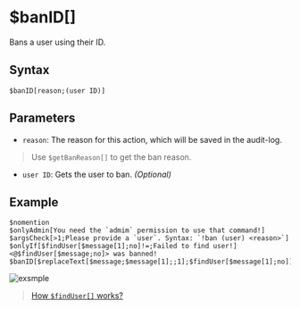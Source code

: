 # $banID[]
Bans a user using their ID.
## Syntax
```
$banID[reason;(user ID)]
```
## Parameters
- `reason`: The reason for this action, which will be saved in the audit-log.
> Use `$getBanReason[]` to get the ban reason.
- `user ID`: Gets the user to ban. _(Optional)_
## Example
```
$nomention
$onlyAdmin[You need the `admim` permission to use that command!]
$argsCheck[>1;Please provide a `user`. Syntax: `!ban (user) <reason>`]
$onlyIf[$findUser[$message[1];no]!=;Failed to find user!]
<@$findUser[$message;no]> was banned!
$banID[$replaceText[$message;$message[1];;1];$findUser[$message[1];no]]
```
![exsmple](https://user-images.githubusercontent.com/113303649/212003254-1573bdd3-6417-4dd1-afd0-23f5ed1fa297.png)
> [How `$findUser[]` works?](./bdscript/findUser.md)
